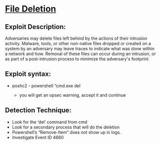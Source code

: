 # [File Deletion](https://attack.mitre.org/techniques/T1070/004/)

## Exploit Description: 
Adversaries may delete files left behind by the actions of their intrusion activity. Malware, tools, or other non-native files dropped or created on a system by an adversary may leave traces to indicate what was done within a network and how. Removal of these files can occur during an intrusion, or as part of a post-intrusion process to minimize the adversary's footprint

## Exploit syntax:
* poshc2 - powershell “cmd.exe del <filename> 
	* you will get an opsec warning, accept it and continue

## Detection Technique:
* Look for the ‘del’ command from cmd
* Look for a secondary process that will do the deletion
* Powershell’s “Remove-Item” does not show up in logs. 
* Investigate Event ID 4660